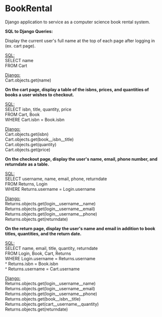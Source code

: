 BookRental
==========

Django application to service as a computer science book rental system.

<b>SQL to Django Queries:</b>

Display the current user's full name at the top of each page after logging in (ex. cart page).

<u>SQL:</u><br>
SELECT name<br>
FROM Cart

<u>Django:</u><br>
Cart.objects.get(name)

<b>On the cart page, display a table of the isbns, prices, and quantities of books a user wishes to checkout.</b>

<u>SQL:</u><br>
SELECT isbn, title, quantity, price<br>
FROM Cart, Book<br>
WHERE Cart.isbn = Book.isbn

<u>Django:</u><br>
Cart.objects.get(isbn)<br>
Cart.objects.get(book__isbn__title)<br>
Cart.objects.get(quantity)<br>
Cart.objects.get(price)

<b>On the checkout page, display the user's name, email, phone number, and returndate as a table.</b>

<u>SQL:</u><br>
SELECT username, name, email, phone, returndate<br>
FROM Returns, Login<br>
WHERE Returns.username = Login.username

<u>Django:</u><br>
Returns.objects.get(login__username__name)<br>
Returns.objects.get(login__username__email)<br>
Returns.objects.get(login__username__phone)<br>
Returns.objects.get(returndate)


<b>On the return page, display the user's name and email in addition to book titles, quantities, and the return date.</b>

<u>SQL:</u><br>
SELECT name, email, title, quantity, returndate<br>
FROM Login, Book, Cart, Returns<br>
WHERE Login.username = Returns.username<br>
  ^ Returns.isbn = Book.isbn<br>
  ^ Returns.username = Cart.username
  
<u>Django:</u><br>
Returns.objects.get(login__username__name)<br>
Returns.objects.get(login__username__email)<br>
Returns.objects.get(login__username__phone)<br>
Returns.objects.get(book__isbn__title)<br>
Returns.objects.get(cart__username__quantity)<br>
Returns.objects.get(returndate)
